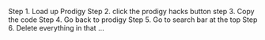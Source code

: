 Step 1. Load up Prodigy Step 2. click the prodigy hacks button step 3. Copy the code Step 4. Go back to prodigy Step 5. Go to search bar at the top Step 6. Delete everything in that …

